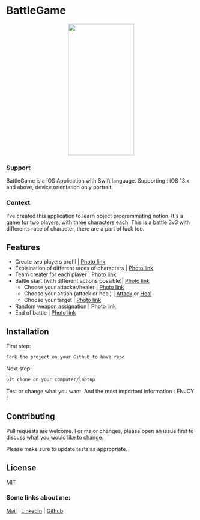 # BattleGame

<p align="center"><img src="https://zupimages.net/up/20/28/hplw.png" data-canonical-src="https://zupimages.net/up/20/28/hplw.png" width="175" height="350" /></p> 


### Support

BattleGame is a iOS Application with Swift language. Supporting : iOS 13.x and above, device orientation only portrait.

### Context

I've created this application to learn object programmating notion. It's a game for two players, with three characters each. This is a battle 3v3 with differents race of character, there are a part of luck too.

## Features

* Create two players profil | <a href="https://zupimages.net/up/20/28/7na2.png">Photo link</a>
* Explaination of different races of characters | <a href="https://zupimages.net/up/20/28/uwzp.png">Photo link</a>
* Team creater for each player | <a href="https://zupimages.net/up/20/28/hplw.png">Photo link</a>
* Battle start (with different actions possible)| <a href="https://zupimages.net/up/20/28/tkzr.png">Photo link</a>
  * Choose your attacker/healer | <a href="https://zupimages.net/up/20/28/nt3t.png">Photo link</a>
  * Choose your action (attack or heal) | <a href="https://zupimages.net/up/20/28/9hh6.png">Attack</a> or <a href="https://zupimages.net/up/20/28/6sq8.png">Heal</a>
  * Choose your target | <a href="https://zupimages.net/up/20/28/9z66.png">Photo link</a>
* Random weapon assignation | <a href="https://zupimages.net/up/20/28/jhmn.png">Photo link</a>
* End of battle | <a href="https://zupimages.net/up/20/28/ktbp.png">Photo link</a>


## Installation

First step:

```bash
Fork the project on your Github to have repo
```

Next step:

```bash
Git clone on your computer/laptop
```

Test or change what you want. And the most important information : ENJOY !

## Contributing
Pull requests are welcome. For major changes, please open an issue first to discuss what you would like to change.

Please make sure to update tests as appropriate.

## License
[MIT](https://choosealicense.com/licenses/mit/)

### Some links about me:

<a href="mailto:guerinjerome@outlook.fr">Mail</a> |
<a href="https://www.linkedin.com/in/j%C3%A9r%C3%B4me-gu%C3%A8rin-7aa056195/">Linkedin</a> |
<a href="https://github.com/meroje17">Github</a>
